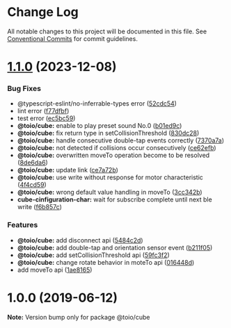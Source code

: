 # Change Log

All notable changes to this project will be documented in this file.
See [Conventional Commits](https://conventionalcommits.org) for commit guidelines.

# [1.1.0](https://github.com/toio/toio.js/compare/@toio/cube@1.0.0...@toio/cube@1.1.0) (2023-12-08)


### Bug Fixes

* @typescript-eslint/no-inferrable-types error ([52cdc54](https://github.com/toio/toio.js/commit/52cdc54))
* lint error ([f77dfbf](https://github.com/toio/toio.js/commit/f77dfbf))
* test error ([ec5bc59](https://github.com/toio/toio.js/commit/ec5bc59))
* **@toio/cube:** enable to play preset sound No.0 ([b01ed9c](https://github.com/toio/toio.js/commit/b01ed9c))
* **@toio/cube:** fix return type in setCollisionThreshold ([830dc28](https://github.com/toio/toio.js/commit/830dc28))
* **@toio/cube:** handle consecutive double-tap events correctly ([7370a7a](https://github.com/toio/toio.js/commit/7370a7a))
* **@toio/cube:** not detected if collisions occur consecutively ([ce62efb](https://github.com/toio/toio.js/commit/ce62efb))
* **@toio/cube:** overwritten moveTo operation become to be resolved ([8de6da6](https://github.com/toio/toio.js/commit/8de6da6))
* **@toio/cube:** update link ([ce7a72b](https://github.com/toio/toio.js/commit/ce7a72b))
* **@toio/cube:** use write without response for motor characteristic ([4f4cd59](https://github.com/toio/toio.js/commit/4f4cd59))
* **@toio/cube:** wrong default value handling in moveTo ([3cc342b](https://github.com/toio/toio.js/commit/3cc342b))
* **cube-cinfiguration-char:** wait for subscribe complete until next ble write ([f6b857c](https://github.com/toio/toio.js/commit/f6b857c))


### Features

* **@toio/cube:** add disconnect api ([5484c2d](https://github.com/toio/toio.js/commit/5484c2d))
* **@toio/cube:** add double-tap and orientation sensor event ([b211f05](https://github.com/toio/toio.js/commit/b211f05))
* **@toio/cube:** add setCollisionThreshold api ([59fc3f2](https://github.com/toio/toio.js/commit/59fc3f2))
* **@toio/cube:** change rotate behavior in moteTo api ([016448d](https://github.com/toio/toio.js/commit/016448d))
* add moveTo api ([1ae8165](https://github.com/toio/toio.js/commit/1ae8165))





# 1.0.0 (2019-06-12)

**Note:** Version bump only for package @toio/cube
